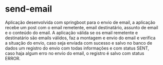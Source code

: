# send-email

Aplicação desenvolvida com springboot para o envio de email, a aplicação recebe 
um post com o email remetente, email destinatário, assunto de email e o conteúdo
do email. A aplicação válida se os email remetente e destinatário são emails
válidos, faz a montagem e envio do email e verifica a situação do envio, caso
seja enviada com sucesso e salvo no banco de dados um registro do envio com todas
informações e com status SENT, caso haja algum erro no envio do email, o registro 
é salvo com status ERROR. 